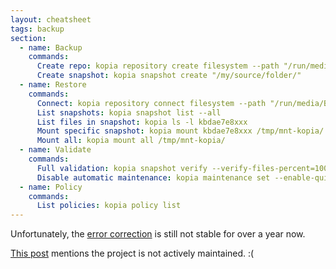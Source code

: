 ```yaml
---
layout: cheatsheet
tags: backup
section:
  - name: Backup
    commands:
      Create repo: kopia repository create filesystem --path "/run/media/BKP2024-02/kopia/"
      Create snapshot: kopia snapshot create "/my/source/folder/"
  - name: Restore
    commands:
      Connect: kopia repository connect filesystem --path "/run/media/BKP2024-02/kopia/"
      List snapshots: kopia snapshot list --all
      List files in snapshot: kopia ls -l kbdae7e8xxx
      Mount specific snapshot: kopia mount kbdae7e8xxx /tmp/mnt-kopia/
      Mount all: kopia mount all /tmp/mnt-kopia/
  - name: Validate
    commands:
      Full validation: kopia snapshot verify --verify-files-percent=100 --file-parallelism=10 --parallel=10
      Disable automatic maintenance: kopia maintenance set --enable-quick=false --enable-full=false
  - name: Policy
    commands:
      List policies: kopia policy list
---
```


Unfortunately, the [error correction](https://kopia.io/docs/advanced/ecc/) is still not stable for over a year now.

[This post](https://kopia.discourse.group/t/error-correction-algorithm-questions/1585) mentions the project
is not actively maintained. :(
